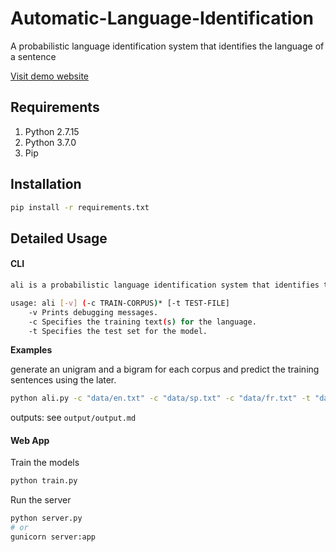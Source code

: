 # Automatic-Language-Identification
A probabilistic language identification system that identifies the language of a sentence 

[Visit demo website](https://automatic-language-detection.herokuapp.com/)

## Requirements
1. Python 2.7.15
2. Python 3.7.0
3. Pip

## Installation
``` bash
pip install -r requirements.txt
```

## Detailed Usage

#### CLI

``` bash
ali is a probabilistic language identification system that identifies the langue of a sentence.

usage: ali [-v] (-c TRAIN-CORPUS)* [-t TEST-FILE]
    -v Prints debugging messages.
    -c Specifies the training text(s) for the language.
    -t Specifies the test set for the model.
```

**Examples**

generate an unigram and a bigram for each corpus and predict the training sentences using the later.
``` bash
python ali.py -c "data/en.txt" -c "data/sp.txt" -c "data/fr.txt" -t "data/first10TestSentences.txt"
```
outputs: see `output/output.md`

#### Web App

Train the models
``` bash
python train.py
```

Run the server
``` bash
python server.py
# or
gunicorn server:app
```
